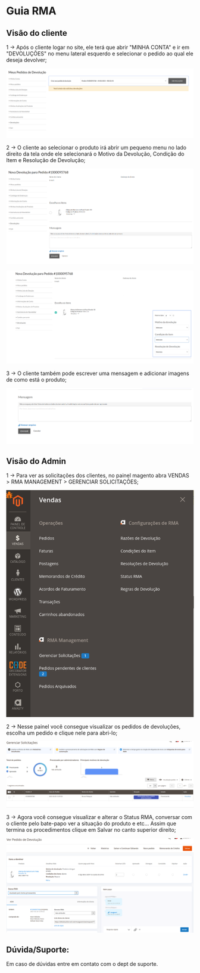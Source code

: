 # Guia RMA

## Visão do cliente

1 -> Após o cliente logar no site, ele terá que abrir "MINHA CONTA" e ir em "DEVOLUÇÕES" no menu lateral esquerdo e selecionar o pedido ao qual ele deseja devolver;

![RMA](https://github.com/Buzz-Dev-Web/Tutoriais/blob/master/Magento_2/27%20-%20Guia%20RMA%20Amasty/images/imagem1.png)

2 -> O cliente ao selecionar o produto irá abrir um pequeno menu no lado direito da tela onde ele selecionará o Motivo da Devolução, Condição do Item e Resolução de Devolução;

![RMA](https://github.com/Buzz-Dev-Web/Tutoriais/blob/master/Magento_2/27%20-%20Guia%20RMA%20Amasty/images/image2.png)

![RMA](https://github.com/Buzz-Dev-Web/Tutoriais/blob/master/Magento_2/27%20-%20Guia%20RMA%20Amasty/images/image3.png)

3 -> O cliente também pode escrever uma mensagem e adicionar imagens de como está o produto;

![RMA](https://github.com/Buzz-Dev-Web/Tutoriais/blob/master/Magento_2/27%20-%20Guia%20RMA%20Amasty/images/imagem4.png)

## Visão do Admin

1 -> Para ver as solicitações dos clientes, no painel magento abra VENDAS > RMA MANAGEMENT > GERENCIAR SOLICITAÇÕES;

![RMA](https://github.com/Buzz-Dev-Web/Tutoriais/blob/master/Magento_2/27%20-%20Guia%20RMA%20Amasty/images/imagem5.png)

2 -> Nesse painel você consegue visualizar os pedidos de devoluções, escolha um pedido e clique nele para abri-lo;

![RMA](https://github.com/Buzz-Dev-Web/Tutoriais/blob/master/Magento_2/27%20-%20Guia%20RMA%20Amasty/images/imagem6.png)

3 -> Agora você consegue visualizar e alterar o Status RMA, conversar com o cliente pelo bate-papo ver a situação do produto e etc... Assim que termina os procedimentos clique em Salvar no canto superior direito;

![RMA](https://github.com/Buzz-Dev-Web/Tutoriais/blob/master/Magento_2/27%20-%20Guia%20RMA%20Amasty/images/image7.png)

## Dúvida/Suporte:

Em caso de dúvidas entre em contato com o dept de suporte.